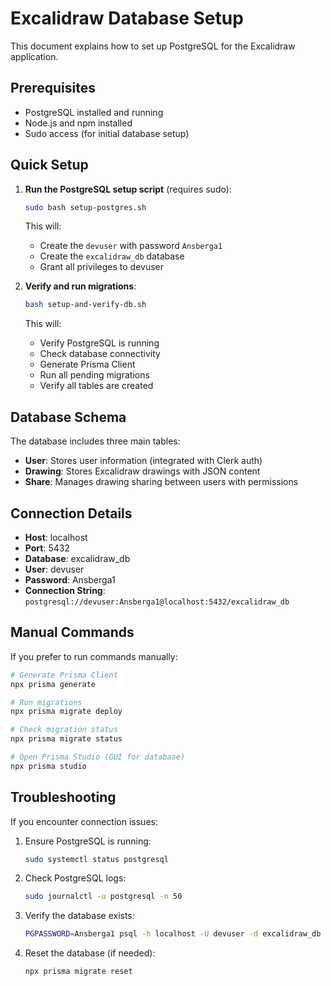 # Excalidraw Database Setup

This document explains how to set up PostgreSQL for the Excalidraw application.

## Prerequisites

- PostgreSQL installed and running
- Node.js and npm installed
- Sudo access (for initial database setup)

## Quick Setup

1. **Run the PostgreSQL setup script** (requires sudo):
   ```bash
   sudo bash setup-postgres.sh
   ```
   This will:
   - Create the `devuser` with password `Ansberga1`
   - Create the `excalidraw_db` database
   - Grant all privileges to devuser

2. **Verify and run migrations**:
   ```bash
   bash setup-and-verify-db.sh
   ```
   This will:
   - Verify PostgreSQL is running
   - Check database connectivity
   - Generate Prisma Client
   - Run all pending migrations
   - Verify all tables are created

## Database Schema

The database includes three main tables:

- **User**: Stores user information (integrated with Clerk auth)
- **Drawing**: Stores Excalidraw drawings with JSON content
- **Share**: Manages drawing sharing between users with permissions

## Connection Details

- **Host**: localhost
- **Port**: 5432
- **Database**: excalidraw_db
- **User**: devuser
- **Password**: Ansberga1
- **Connection String**: `postgresql://devuser:Ansberga1@localhost:5432/excalidraw_db`

## Manual Commands

If you prefer to run commands manually:

```bash
# Generate Prisma Client
npx prisma generate

# Run migrations
npx prisma migrate deploy

# Check migration status
npx prisma migrate status

# Open Prisma Studio (GUI for database)
npx prisma studio
```

## Troubleshooting

If you encounter connection issues:

1. Ensure PostgreSQL is running:
   ```bash
   sudo systemctl status postgresql
   ```

2. Check PostgreSQL logs:
   ```bash
   sudo journalctl -u postgresql -n 50
   ```

3. Verify the database exists:
   ```bash
   PGPASSWORD=Ansberga1 psql -h localhost -U devuser -d excalidraw_db -c "\dt"
   ```

4. Reset the database (if needed):
   ```bash
   npx prisma migrate reset
   ```